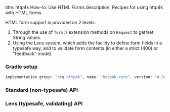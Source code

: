 title: http4k How-to: Use HTML Forms
description: Recipes for using http4k with HTML forms

HTML form support is provided on 2 levels:

1. Through the use of `form()` extension methods on `Request` to get/set String values.
1. Using the Lens system, which adds the facility to define form fields in a typesafe way, and to validate form contents (in either a strict (400) or "feedback" mode).

### Gradle setup

```groovy
implementation group: "org.http4k", name: "http4k-core", version: "4.34.0.3"
```

### Standard (non-typesafe) API [<img class="octocat"/>](https://github.com/http4k/http4k/blob/master/src/docs/guide/howto/use_html_forms/example_standard.kt)

<script src="https://gist-it.appspot.com/https://github.com/http4k/http4k/blob/master/src/docs/guide/howto/use_html_forms/example_standard.kt"></script>

### Lens (typesafe, validating) API [<img class="octocat"/>](https://github.com/http4k/http4k/blob/master/src/docs/guide/howto/use_html_forms/example_lens.kt)

<script src="https://gist-it.appspot.com/https://github.com/http4k/http4k/blob/master/src/docs/guide/howto/use_html_forms/example_lens.kt"></script>
